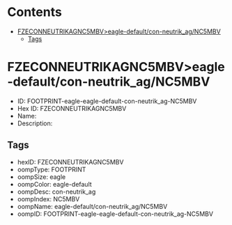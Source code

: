 



Contents
========

* [FZECONNEUTRIKAGNC5MBV>eagle-default/con-neutrik_ag/NC5MBV](#fzeconneutrikagnc5mbveagle-defaultcon-neutrik_agnc5mbv)
	* [Tags](#tags)

# FZECONNEUTRIKAGNC5MBV>eagle-default/con-neutrik_ag/NC5MBV

- ID: FOOTPRINT-eagle-eagle-default-con-neutrik_ag-NC5MBV
- Hex ID: FZECONNEUTRIKAGNC5MBV
- Name: 
- Description: 

## Tags

- hexID: FZECONNEUTRIKAGNC5MBV
- oompType: FOOTPRINT
- oompSize: eagle
- oompColor: eagle-default
- oompDesc: con-neutrik_ag
- oompIndex: NC5MBV
- oompName: eagle-default/con-neutrik_ag/NC5MBV
- oompID: FOOTPRINT-eagle-eagle-default-con-neutrik_ag-NC5MBV
